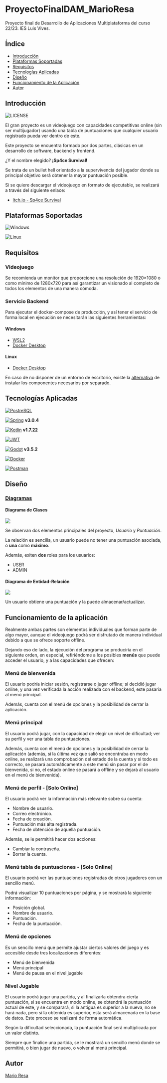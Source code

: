 # ProyectoFinalDAM_MarioResa

Proyecto final de Desarrollo de Aplicaciones Multiplataforma del curso 22/23. IES Luis Vives.

## Índice 

- [Introducción](#introducción)
- [Plataformas Soportadas](#plataformas-soportadas)
- [Requisitos](#requisitos)
- [Tecnologías Aplicadas](#tecnologías-aplicadas)
- [Diseño](#diseño)
- [Funcionamiento de la Aplicación](#funcionamiento-de-la-aplicación)
- [Autor](#autor)

## Introducción

![LICENSE](https://img.shields.io/github/license/Mario999X/ProyectoFinalDAM_MarioResa?style=for-the-badge)

El gran proyecto es un videojuego con capacidades competitivas online (sin ser multijugador) usando una tabla de
puntuaciones que cualquier usuario registrado pueda ver dentro de este.

Este proyecto se encuentra formado por dos partes, clásicas en un desarrollo de software, backend y frontend.

¿Y el nombre elegido? **¡Sp4ce Survival!**

Se trata de un bullet hell orientado a la supervivencia del jugador donde su principal objetivo será obtener la mayor
puntuación posible.

Si se quiere descargar el videojuego en formato de ejecutable, se realizará a través del siguiente enlace:

- [Itch.io - Sp4ce Survival](https://mario999x.itch.io/sp4ce-survival)

## Plataformas Soportadas

![Windows](https://img.shields.io/badge/Windows-0078D6?style=for-the-badge&logo=windows&logoColor=white)
 
<!-- ![Mac OS](https://img.shields.io/badge/mac%20os-000000?style=for-the-badge&logo=apple&logoColor=F0F0F0) -->

![Linux](https://img.shields.io/badge/Linux-FCC624?style=for-the-badge&logo=linux&logoColor=black)

## Requisitos

### Videojuego

Se recomienda un monitor que proporcione una resolución de 1920×1080 o como mínimo de 1280x720 para así garantizar un visionado al completo de todos los elementos de una manera cómoda.

### Servicio Backend

Para ejecutar el docker-compose de producción, y así tener el servicio de forma local en ejecución se necesitarán las siguientes herramientas:

#### **Windows**
- [WSL2](https://learn.microsoft.com/es-es/windows/wsl/install)
- [Docker Desktop](https://docs.docker.com/desktop/install/windows-install/)

#### **Linux**
- [Docker Desktop](https://docs.docker.com/desktop/install/linux-install/)

En caso de no disponer de un entorno de escritorio, existe la [alternativa](https://docs.docker.com/compose/gettingstarted/) 
de instalar los componentes necesarios por separado.

## Tecnologías Aplicadas

[![PostreSQL](https://img.shields.io/badge/PostgreSQL-0078D6?style=for-the-badge&logo=PostgreSQL&logoColor=white)](https://www.postgresql.org/)

[![Spring](https://img.shields.io/badge/Spring-6DA55F?style=for-the-badge&logo=Spring&logoColor=white)](https://spring.io/) **v3.0.4**

[![Kotlin](https://img.shields.io/badge/Kotlin-882BFF?style=for-the-badge&logo=Kotlin&logoColor=white)](https://kotlinlang.org/) **v1.7.22**

[![JWT](https://img.shields.io/badge/JWT-black?style=for-the-badge&logo=JSON%20web%20tokens)](https://jwt.io/)

[![Godot](https://img.shields.io/badge/Godot-0078D6?style=for-the-badge&logo=GodotEngine&logoColor=white)](https://godotengine.org/) **v3.5.2**

[![Docker](https://img.shields.io/badge/docker-%230db7ed.svg?style=for-the-badge&logo=docker&logoColor=white)](https://www.docker.com/)

[![Postman](https://img.shields.io/badge/Postman-FF6C37?style=for-the-badge&logo=postman&logoColor=white)](https://www.postman.com/)

## Diseño

### [Diagramas](diagrams)

#### Diagrama de Clases

<img align="center" src="diagrams/Class_diagram.png">

Se observan dos elementos principales del proyecto, *Usuario* y *Puntuación*.

La relación es sencilla, un usuario puede no tener una puntuación asociada, o **una** como **máximo**.

Además, exiten **dos** roles para los usuarios:

- USER
- ADMIN

#### Diagrama de Entidad-Relación

<img align="center" src="diagrams/Entity_Relationship_diagram.png">

Un usuario obtiene una puntuación y la puede almacenar/actualizar.

## Funcionamiento de la aplicación

Realmente ambas partes son elementos individuales que forman parte de algo mayor, aunque el videojuego podrá ser
disfrutado de manera individual debido a que se ofrece soporte offline.

Dejando eso de lado, la ejecución del programa se produciría en el siguiente orden, en especial, refiriéndome a los
posibles **menús** que puede acceder el usuario, y a las capacidades que ofrecen:

### Menú de bienvenida

El usuario podría iniciar sesión, registrarse o jugar offline; si decidió jugar online, y una vez verificada la acción
realizada con el backend, este pasaría al menú principal.

Además, cuenta con el menú de opciones y la posibilidad de cerrar la aplicación.

### Menú principal

El usuario podrá jugar, con la capacidad de elegir un nivel de dificultad; ver su perfil y ver una tabla de
puntuaciones.

Además, cuenta con el menú de opciones y la posibilidad de cerrar la aplicación (además,
si la última vez que salió se encontraba en modo online, se realizará una comprobación del estado de la cuenta y si todo
es correcto, se pasará automáticamente a este menú sin pasar por el de bienvenida, si no, el estado online se pasará a offline y se
dejará al usuario en el menú de bienvenida).

### Menú de perfil - [Solo Online]

El usuario podrá ver la información más relevante sobre su cuenta:
- Nombre de usuario.
- Correo electrónico.
- Fecha de creación.
- Puntuación más alta registrada.
- Fecha de obtención de aquella puntuación.

Además, se le permitirá hacer dos acciones:
- Cambiar la contraseña.
- Borrar la cuenta.

### Menú tabla de puntuaciones - [Solo Online]

El usuario podrá ver las puntuaciones registradas de otros jugadores con un sencillo menú.

Podrá visualizar 10 puntuaciones por página, y se mostrará la siguiente información:
- Posición global.
- Nombre de usuario.
- Puntuación.
- Fecha de la puntuación.

### Menú de opciones

Es un sencillo menú que permite ajustar ciertos valores del juego y es accesible desde tres localizaciones diferentes:

- Menú de bienvenida
- Menú principal
- Menú de pausa en el nivel jugable

### Nivel Jugable

El usuario podrá jugar una partida, y al finalizarla obtendra cierta puntuación, si se encuentra en modo online, se
obtendrá
la puntuación actual de este, y se comparará, si la antigua es superior a la nueva, no se hará nada, pero si la obtenida
es
superior, esta será almacenada en la base de datos. Este proceso se realizará de forma automática.

Según la dificultad seleccionada, la puntuación final será multiplicada por un valor distinto.

Siempre que finalice una partida, se le mostrará un sencillo menú donde se permitirá, o bien jugar de nuevo, o volver al
menú principal.

## Autor

[Mario Resa](https://github.com/Mario999X)


